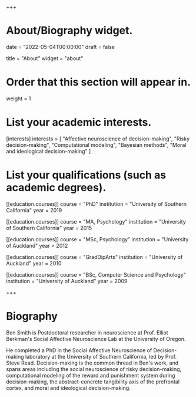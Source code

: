 +++
# About/Biography widget.

date = "2022-05-04T00:00:00"
draft = false

title = "About"
widget = "about"

# Order that this section will appear in.
weight = 1

# List your academic interests.
[interests]
  interests = [
    "Affective neuroscience of decision-making",
    "Risky decision-making",
    "Computational modeling",
    "Bayesian methods",
    "Moral and ideological decision-making"
  ]

# List your qualifications (such as academic degrees).
[[education.courses]]
  course = "PhD"
  institution = "University of Southern California"
  year = 2019

[[education.courses]]
  course = "MA, Psychology"
  institution = "University of Southern California"
  year = 2015
  
[[education.courses]]
  course = "MSc, Psychology"
  institution = "University of Auckland"
  year = 2012

[[education.courses]]
  course = "GradDipArts"
  institution = "University of Auckland"
  year = 2010
  
[[education.courses]]
  course = "BSc, Computer Science and Psychology"
  institution = "University of Auckland"
  year = 2009
 
+++

# Biography

Ben Smith is Postdoctoral researcher in neuroscience at Prof. Elliot Berkman's Social Affective Neuroscience Lab at the University of Oregon.

He completed a PhD in the Social Affective Neuroscience of Decision-making laboratory at the University of Southern California, led by Prof. Steve Read. Decision-making is the common thread in Ben's work, and spans areas including the social neuroscience of risky decision-making, computational modeling of the reward and punishment system during decision-making, the abstract-concrete tangibility axis of the prefrontal cortex, and moral and ideological decision-making.